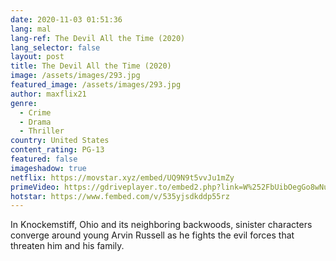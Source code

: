 ```yaml
---
date: 2020-11-03 01:51:36
lang: mal
lang-ref: The Devil All the Time (2020)
lang_selector: false
layout: post
title: The Devil All the Time (2020)
image: /assets/images/293.jpg
featured_image: /assets/images/293.jpg
author: maxflix21
genre:
  - Crime
  - Drama
  - Thriller
country: United States
content_rating: PG-13
featured: false
imageshadow: true
netflix: https://movstar.xyz/embed/UQ9N9t5vvJu1mZy
primeVideo: https://gdriveplayer.to/embed2.php?link=W%252FbUibOegGo8wNu2%252Fm%252FaEgHWP8OXK%252FcSDeHtmZsblkeuQa9wrUPVKj%252B0qYWUnTelbnSCAFHftzcL0tIFm%252FxstDO3SMYC6jF0IC3pYDD0b%252FFXl7OtDqhsdMzfcy2l9%252FTUx03D0IyVX7ZnrQKfttlCVSMhDqLtZK5cUu6%252BRzsT5xdsZeqfjcA4A5fz%252BfrYnrOiw%253D
hotstar: https://www.fembed.com/v/535yjsdkddp55rz
---
```

In Knockemstiff, Ohio and its neighboring backwoods, sinister characters converge around young Arvin Russell as he fights the evil forces that threaten him and his family.